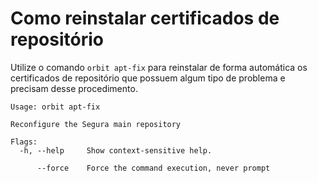 # Como reinstalar certificados de repositório

Utilize o comando `orbit apt-fix` para reinstalar de forma automática os certificados de repositório que possuem algum tipo de problema e precisam desse procedimento.

```Text
Usage: orbit apt-fix

Reconfigure the Segura main repository

Flags:
  -h, --help     Show context-sensitive help.

      --force    Force the command execution, never prompt
```

